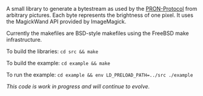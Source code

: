 A small library to generate a bytestream as used by the [PRON-Protocol][1] from
arbitrary pictures.  Each byte represents the brightness of one pixel. It uses
the MagickWand API provided by ImageMagick.

Currently the makefiles are BSD-style makefiles using the FreeBSD make
infrastructure.

To build the libraries: `cd src && make`

To build the example: `cd example && make`

To run the example: `cd example && env LD_PRELOAD_PATH=../src ./example`

*This code is work in progress and will continue to evolve.*

[1]: http://raumzeitlabor.de/wiki/PRON-Protokoll "RZL1337 - PRON-Wall Protocol"
